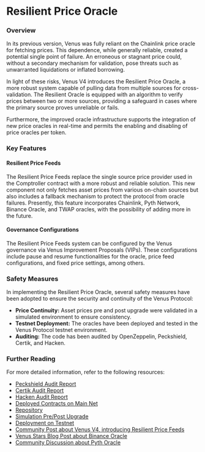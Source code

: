 # Resilient Price Oracle

### Overview

In its previous version, Venus was fully reliant on the Chainlink price oracle for fetching prices. This dependence, while generally reliable, created a potential single point of failure. An erroneous or stagnant price could, without a secondary mechanism for validation, pose threats such as unwarranted liquidations or inflated borrowing.

In light of these risks, Venus V4 introduces the Resilient Price Oracle, a more robust system capable of pulling data from multiple sources for cross-validation. The Resilient Oracle is equipped with an algorithm to verify prices between two or more sources, providing a safeguard in cases where the primary source proves unreliable or fails.

Furthermore, the improved oracle infrastructure supports the integration of new price oracles in real-time and permits the enabling and disabling of price oracles per token.

### Key Features

#### Resilient Price Feeds

The Resilient Price Feeds replace the single source price provider used in the Comptroller contract with a more robust and reliable solution. This new component not only fetches asset prices from various on-chain sources but also includes a fallback mechanism to protect the protocol from oracle failures. Presently, this feature incorporates Chainlink, Pyth Network, Binance Oracle, and TWAP oracles, with the possibility of adding more in the future.

#### Governance Configurations

The Resilient Price Feeds system can be configured by the Venus governance via Venus Improvement Proposals (VIPs). These configurations include pause and resume functionalities for the oracle, price feed configurations, and fixed price settings, among others.

### Safety Measures

In implementing the Resilient Price Oracle, several safety measures have been adopted to ensure the security and continuity of the Venus Protocol:

- **Price Continuity:** Asset prices pre and post upgrade were validated in a simulated environment to ensure consistency.
- **Testnet Deployment:** The oracles have been deployed and tested in the Venus Protocol testnet environment.
- **Auditing:** The code has been audited by OpenZeppelin, Peckshield, Certik, and Hacken.

### Further Reading

For more detailed information, refer to the following resources:

- [Peckshield Audit Report](https://chat.openai.com/?model=gpt-4)
- [Certik Audit Report](https://chat.openai.com/?model=gpt-4)
- [Hacken Audit Report](https://chat.openai.com/?model=gpt-4)
- [Deployed Contracts on Main Net](https://chat.openai.com/?model=gpt-4)
- [Repository](https://chat.openai.com/?model=gpt-4)
- [Simulation Pre/Post Upgrade](https://chat.openai.com/?model=gpt-4)
- [Deployment on Testnet](https://chat.openai.com/?model=gpt-4)
- [Community Post about Venus V4, introducing Resilient Price Feeds](https://chat.openai.com/?model=gpt-4)
- [Venus Stars Blog Post about Binance Oracle](https://chat.openai.com/?model=gpt-4)
- [Community Discussion about Pyth Oracle](https://chat.openai.com/?model=gpt-4)
